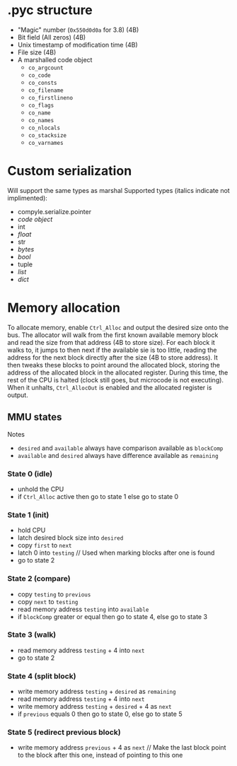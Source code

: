 # .pyc structure
* "Magic" number (`0x550d0d0a` for 3.8) (4B)
* Bit field (All zeros)                 (4B)
* Unix timestamp of modification time   (4B)
* File size                             (4B)
* A marshalled code object
    * `co_argcount`
    * `co_code`
    * `co_consts`
    * `co_filename`
    * `co_firstlineno`
    * `co_flags`
    * `co_name`
    * `co_names`
    * `co_nlocals`
    * `co_stacksize`
    * `co_varnames`

# Custom serialization
Will support the same types as marshal
Supported types (italics indicate not implimented):
* compyle.serialize.pointer
* *code object*
* int
* *float*
* str
* *bytes*
* *bool*
* tuple
* *list*
* *dict*

# Memory allocation
To allocate memory, enable `Ctrl_Alloc` and output the desired size onto the bus. The allocator will walk from the first known available memory block and read the size from that address (4B to store size). For each block it walks to, it jumps to then next if the available sie is too little, reading the address for the next block directly after the size (4B to store address). It then tweaks these blocks to point around the allocated block, storing the address of the allocated block in the allocated register. During this time, the rest of the CPU is halted (clock still goes, but microcode is not executing). When it unhalts, `Ctrl_AllocOut` is enabled and the allocated register is output.

## MMU states
Notes
* `desired` and `available` always have comparison available as `blockComp`
* `available` and `desired` always have difference available as `remaining`
### State 0 (idle)
* unhold the CPU
* if `Ctrl_Alloc` active then go to state 1 else go to state 0
### State 1 (init)
* hold CPU
* latch desired block size into `desired`
* copy `first` to `next`
* latch 0 into `testing`    // Used when marking blocks after one is found
* go to state 2
### State 2 (compare)
* copy `testing` to `previous`
* copy `next` to `testing`
* read memory address `testing` into `available`
* if `blockComp` greater or equal then go to state 4, else go to state 3
### State 3 (walk)
* read memory address `testing` + 4 into `next`
* go to state 2
### State 4 (split block)
* write memory address `testing` + `desired` as `remaining`
* read memory address `testing` + 4 into `next`
* write memory address `testing` + `desired` + 4 as `next`
* if `previous` equals 0 then go to state 0, else go to state 5
### State 5 (redirect previous block)
* write memory address `previous` + 4 as `next`     // Make the last block point to the block after this one, instead of pointing to this one
